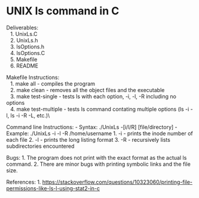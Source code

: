 # UNIX ls command in C

Deliverables:\
&ensp; 1. UnixLs.C\
&ensp; 2. UnixLs.h\
&ensp; 3. lsOptions.h\
&ensp; 4. lsOptions.C\
&ensp; 5. Makefile\
&ensp; 6. README

Makefile Instructions:\
&ensp; 1. make all - compiles the program\
&ensp; 2. make clean - removes all the object files and the executable\
&ensp; 3. make test-single - tests ls with each option, -i, -l, -R including no options\
&ensp; 4. make test-multiple - tests ls command contating multiple options (ls -i -l, ls -i -R -L, etc.)\

Command line Instructions:
    - Syntax: ./UnixLs -[i/l/R] [file/directory]
    - Example: ./UnixLs -i -l -R /home/username
    1. -i - prints the inode number of each file
    2. -l - prints the long listing format
    3. -R - recursively lists subdirectories encountered

Bugs:
    1. The program does not print with the exact format as the actual ls command.
    2. There are minor bugs with printing symbolic links and the file size.

References:
	1. https://stackoverflow.com/questions/10323060/printing-file-permissions-like-ls-l-using-stat2-in-c
